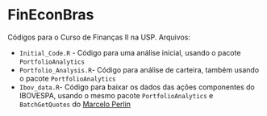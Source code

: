 # FinEconBras
Códigos para o Curso de Finanças II na USP. Arquivos:
* `Initial_Code.R` - Código para uma análise inicial, usando o pacote `PortfolioAnalytics`
* `Portfolio_Analysis.R`- Código para análise de carteira, também usando o pacote `PortfolioAnalytics`
* `Ibov_data.R`- Código para baixar os dados das ações componentes do IBOVESPA, usando o mesmo pacote `PortfolioAnalytics` e `BatchGetQuotes` do [Marcelo Perlin](https://msperlin.github.io/)
